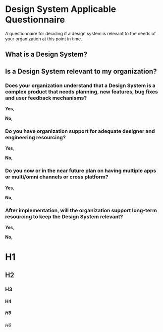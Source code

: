 # Design System Applicable Questionnaire

A questionnaire for deciding if a design system is relevant to the needs of your organization at this point in time.

## What is a Design System?

## Is a Design System relevant to my organization?

### Does your organization understand that a Design System is a complex product that needs planning, new features, bug fixes and user feedback mechanisms?

**Yes**, 

**No**, 

### Do you have organization support for adequate designer and engineering resourcing?

**Yes**, 

**No**, 

### Do you now or in the near future plan on having multiple apps or multi/omni channels or cross platform?

**Yes**, 

**No**, 

### After implementation, will the organization support long-term resourcing to keep the Design System relevant?

**Yes**, 

**No**, 

# H1
## H2
### H3
#### H4
##### H5
###### H6
